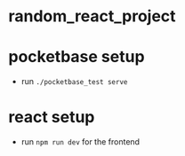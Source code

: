 # random_react_project

# pocketbase setup 

- run `./pocketbase_test serve` 

# react setup 

- run  `npm run dev` for the frontend
